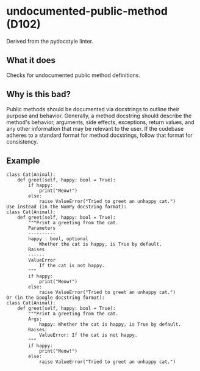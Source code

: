 # undocumented-public-method (D102)
Derived from the pydocstyle linter.
## What it does
Checks for undocumented public method definitions.
## Why is this bad?
Public methods should be documented via docstrings to outline their purpose
and behavior.
Generally, a method docstring should describe the method's behavior,
arguments, side effects, exceptions, return values, and any other
information that may be relevant to the user.
If the codebase adheres to a standard format for method docstrings, follow
that format for consistency.
## Example
```
class Cat(Animal):
    def greet(self, happy: bool = True):
        if happy:
            print("Meow!")
        else:
            raise ValueError("Tried to greet an unhappy cat.")
Use instead (in the NumPy docstring format):
class Cat(Animal):
    def greet(self, happy: bool = True):
        """Print a greeting from the cat.
        Parameters
        ----------
        happy : bool, optional
            Whether the cat is happy, is True by default.
        Raises
        ------
        ValueError
            If the cat is not happy.
        """
        if happy:
            print("Meow!")
        else:
            raise ValueError("Tried to greet an unhappy cat.")
Or (in the Google docstring format):
class Cat(Animal):
    def greet(self, happy: bool = True):
        """Print a greeting from the cat.
        Args:
            happy: Whether the cat is happy, is True by default.
        Raises:
            ValueError: If the cat is not happy.
        """
        if happy:
            print("Meow!")
        else:
            raise ValueError("Tried to greet an unhappy cat.")
```